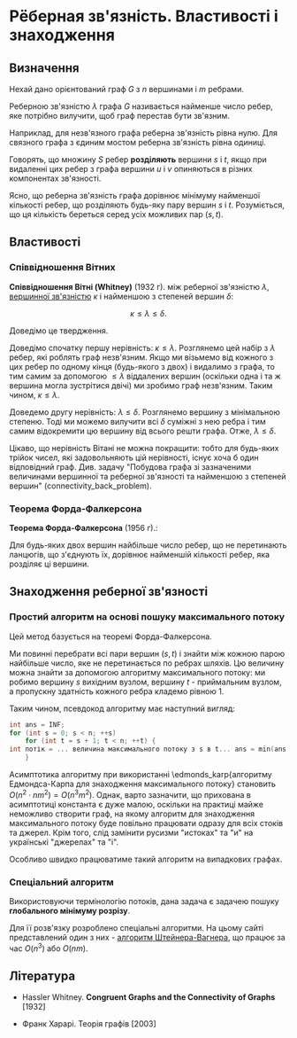 # Рёберная зв'язність. Властивості і знаходження

## Визначення

Нехай дано орієнтований граф $G$ з $n$ вершинами і $m$ ребрами.

Реберною зв'язністю $\lambda$ графа $G$ називається найменше число ребер, яке потрібно вилучити, щоб граф перестав бути зв'язним.

Наприклад, для незв'язного графа реберна зв'язність рівна нулю. Для связного графа з єдиним мостом реберна зв'язність рівна одиниці.

Говорять, що множину $S$ ребер **розділяють** вершини $s$ і $t$, якщо при видаленні цих ребер з графа вершини $u$ і $v$ опиняються в різних компонентах зв'язності.

Ясно, що реберна зв'язність графа дорівнює мінімуму найменшої кількості ребер, що розділяють будь-яку пару вершин $s$ і $t$. Розуміється, що ця кількість береться серед усіх можливих пар $(s,t)$.

## Властивості

### Співвідношення Вітних

**Співвідношення Вітні (Whitney)** (1932 г). між реберної зв'язністю $\lambda$, [вершинної зв'язністю](vertex_connectivity) $\kappa$ і найменшою з степеней вершин $\delta$:

$$
\kappa \le \lambda \le \delta.
$$

Доведімо це твердження.

Доведімо спочатку першу нерівність: $\kappa \le \lambda$. Розглянемо цей набір з $\lambda$ ребер, які роблять граф незв'язним. Якщо ми візьмемо від кожного з цих ребер по одному кінця (будь-якого з двох) і видалимо з графа, то тим самим за допомогою $\le \lambda$ віддалених вершин (оскільки одна і та ж вершина могла зустрітися двічі) ми зробимо граф незв'язним. Таким чином, $\kappa \le \lambda$.

Доведемо другу нерівність: $\lambda \le \delta$. Розглянемо вершину з мінімальною степеню. Тоді ми можемо вилучити всі $\delta$ суміжні з нею ребра і тим самим відокремити цю вершину від всього решти графа. Отже, $\lambda \le \delta$.

Цікаво, що нерівність Вітані не можна покращити: тобто для будь-яких трійок чисел, які задовольняють цій нерівності, існує хоча б один відповідний граф. Див. задачу "Побудова графа зі зазначеними величинами вершинної та реберної зв'язності та найменшою з степеней вершин" (connectivity_back_problem).

### Теорема Форда-Фалкерсона

**Теорема Форда-Фалкерсона** (1956 г).:

Для будь-яких двох вершин найбільше число ребер, що не перетинають ланцюгів, що з'єднують їх, дорівнює найменшій кількості ребер, яка розділяє ці вершини.

## Знаходження реберної зв'язності

### Простий алгоритм на основі пошуку максимального потоку

Цей метод базується на теоремі Форда-Фалкерсона.

Ми повинні перебрати всі пари вершин $(s,t)$ і знайти між кожною парою найбільше число, яке не перетинається по ребрах шляхів. Цю величину можна знайти за допомогою алгоритму максимального потоку: ми робимо вершину $s$ вихідним вузлом, вершину $t$ - приймальним вузлом, а пропускну здатність кожного ребра кладемо рівною 1.

Таким чином, псевдокод алгоритму має наступний вигляд:

<!--- TODO: specify code snippet id -->
``` cpp
int ans = INF;
for (int s = 0; s < n; ++s)
    for (int t = s + 1; t < n; ++t) {
int потік = ... величина максимального потоку з s в t... ans = min(ans, потік);
    }
```

Асимптотика алгоритму при використанні \edmonds_karp{алгоритму Едмондса-Карпа для знаходження максимального потоку} становить $O(n^2 \cdot nm^2) = O(n^3m^2)$. Однак, варто зазначити, що прихована в асимптотиці константа є дуже малою, оскільки на практиці майже неможливо створити граф, на якому алгоритм для знаходження максимального потоку буде повільно працювати одразу для всіх стоків та джерел. Крім того, слід замінити русизми "истоках" та "и" на українські "джерелах" та "і".

Особливо швидко працюватиме такий алгоритм на випадкових графах.

### Спеціальний алгоритм

Використовуючи термінологію потоків, дана задача є задачею пошуку **глобального мінімуму розрізу**.

Для її розв'язку розроблено спеціальні алгоритми. На цьому сайті представлений один з них - [алгоритм Штейнера-Вагнера](stoer_wagner_mincut), що працює за час $O(n^3)$ або $O(n m)$.

## Література

* Hassler Whitney. **Congruent Graphs and the Connectivity of Graphs** [1932]

* Франк Харарі. Теорія графів [2003]